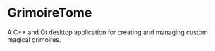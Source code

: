 # GrimoireTome
A C++ and Qt desktop application for creating and managing custom magical grimoires.
